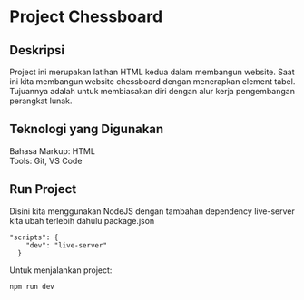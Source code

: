 # Project Chessboard

## Deskripsi
Project ini merupakan latihan HTML kedua dalam membangun website. Saat ini kita membangun website chessboard dengan menerapkan element tabel. Tujuannya adalah untuk membiasakan diri dengan alur kerja pengembangan perangkat lunak.

## Teknologi yang Digunakan
Bahasa Markup: HTML  
Tools: Git, VS Code

## Run Project
Disini kita menggunakan NodeJS dengan tambahan dependency live-server
kita ubah terlebih dahulu package.json
``` 
"scripts": {
    "dev": "live-server"
  }
``` 
Untuk menjalankan project:
```
npm run dev
```
